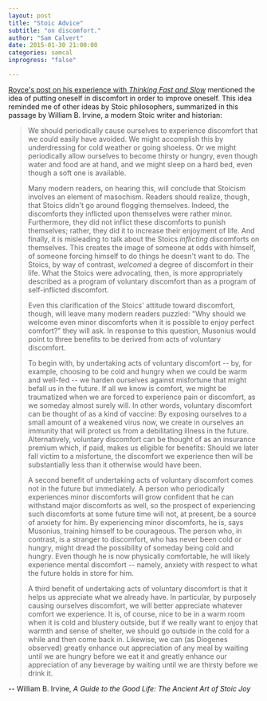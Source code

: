 ```yaml
---
layout: post
title: "Stoic Advice"
subtitle: "on discomfort."
author: "Sam Calvert"
date: 2015-01-30 21:00:00
categories: samcal
inprogress: "false"

---
```


[Royce's post on his experience with _Thinking Fast and Slow_](http://thenewrad.io/rbfasho/2015/01/26/reading-fast-and-slow.html) mentioned the idea
of putting oneself in discomfort in order to improve oneself. This idea reminded
me of other ideas by Stoic philosophers, summarized in this passage by William
B. Irvine, a modern Stoic writer and historian:

> We should periodically cause ourselves to experience discomfort that we could
> easily have avoided. We might accomplish this by underdressing for cold
> weather or going shoeless. Or we might periodically allow ourselves to become
> thirsty or hungry, even though water and food are at hand, and we might sleep
> on a hard bed, even though a soft one is available.
>
> Many modern readers, on hearing this, will conclude that Stoicism involves an
> element of masochism. Readers should realize, though, that Stoics didn't go
> around flogging themselves. Indeed, the discomforts they inflicted upon
> themselves were rather minor. Furthermore, they did not inflict these
> discomforts to punish themselves; rather, they did it to increase their
> enjoyment of life. And finally, it is misleading to talk about the Stoics
> *inflicting* discomforts on themselves. This creates the image of someone at
> odds with himself, of someone forcing himself to do things he doesn't want to
> do. The Stoics, by way of contrast, *welcomed* a degree of discomfort in their
> life. What the Stoics were advocating, then, is more appropriately described
> as a program of voluntary discomfort than as a program of self-inflicted
> discomfort.
>
> Even this clarification of the Stoics' attitude toward discomfort, though,
> will leave many modern readers puzzled: "Why should we welcome even minor
> discomforts when it is possible to enjoy perfect comfort?" they will ask. In
> response to this question, Musonius would point to three benefits to be
> derived from acts of voluntary discomfort.
>
> To begin with, by undertaking acts of voluntary discomfort -- by, for example,
> choosing to be cold and hungry when we could be warm and well-fed -- we harden
> ourselves against misfortune that might befall us in the future. If all we
> know is comfort, we might be traumatized when we are forced to experience
> pain or discomfort, as we someday almost surely will. In other words,
> voluntary discomfort can be thought of as a kind of vaccine: By exposing
> ourselves to a small amount of a weakened virus now, we create in ourselves an
> immunity that will protect us from a debilitating illness in the future.
> Alternatively, voluntary discomfort can be thought of as an insurance premium
> which, if paid, makes us eligible for benefits: Should we later fall victim to
> a misfortune, the discomfort we experience then will be substantially less
> than it otherwise would have been.
>
> A second benefit of undertaking acts of voluntary discomfort comes not in the
> future but immediately. A person who periodically experiences minor
> discomforts will grow confident that he can withstand major discomforts as
> well, so the prospect of experiencing such discomforts at some future time
> will not, at present, be a source of anxiety for him. By experiencing minor
> discomforts, he is, says Musonius, training himself to be courageous. The
> person who, in contrast, is a stranger to discomfort, who has never been cold
> or hungry, might dread the possibility of someday being cold and hungry. Even
> though he is now physically comfortable, he will likely experience mental
> discomfort -- namely, anxiety with respect to what the future holds in store
> for him.
>
> A third benefit of undertaking acts of voluntary discomfort is that it helps
> us appreciate what we already have. In particular, by purposely causing
> ourselves discomfort, we will better appreciate whatever comfort we
> experience. It is, of course, nice to be in a warm room when it is cold and
> blustery outside, but if we really want to enjoy that warmth and sense of
> shelter, we should go outside in the cold for a while and then come back in.
> Likewise, we can (as Diogenes observed) greatly enhance out appreciation of
> any meal by waiting until we are hungry before we eat it and greatly enhance
> our appreciation of any beverage by waiting until we are thirsty before we
> drink it.

-- William B. Irvine, _A Guide to the Good Life: The Ancient Art of Stoic Joy_
